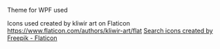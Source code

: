 Theme for WPF used

Icons used created by kliwir art on Flaticon https://www.flaticon.com/authors/kliwir-art/flat
<a href="https://www.flaticon.com/free-icons/search" title="search icons">Search icons created by Freepik - Flaticon</a>
